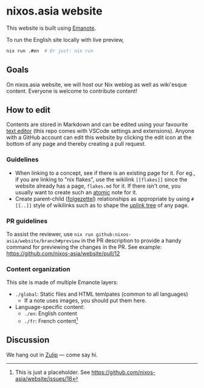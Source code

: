 # nixos.asia website

This website is built using [Emanote](https://emanote.srid.ca/).

To run the English site locally with live preview,

```sh
nix run .#en  # Or just: nix run
```

## Goals

On nixos.asia website, we will host our Nix weblog as well as wiki'esque content. Everyone is welcome to contribute content!

## How to edit

Contents are stored in Markdown and can be edited using your favourite [text editor](https://emanote.srid.ca/start/resources/editors) (this repo comes with VSCode settings and extensions). Anyone with a GitHub account can edit this website by clicking the edit icon at the bottom of any page and thereby creating a pull request.

### Guidelines

- When linking to a concept, see if there is an existing page for it. For eg., if you are linking to "nix flakes", use the wikilink `[[flakes]]` since the website already has a page, `flakes.md` for it. If there isn't one, you usually want to create such an [atomic](https://neuron.zettel.page/atomic) note for it.
- Create parent-child ([folgezettel](https://neuron.zettel.page/folgezettel)) relationships as appropriate by using `#[[..]]` style of wikilinks such as to shape the [uplink tree](https://emanote.srid.ca/guide/html-template/uptree) of any page.

### PR guidelines

To assist the reviewer, use `nix run github:nixos-asia/website/branch#preview` in the PR description to provide a handy command for previewing the changes in the PR. See example: https://github.com/nixos-asia/website/pull/12


### Content organization

This site is made of multiple Emanote layers:

- `./global`: Static files and HTML temlpates (common to all languages)
    - If a note uses images, you should put them here.
- Language-specific content:
    - `./en`: English content
    - `./fr`: French content[^fr]

[^fr]: This is just a placeholder. See https://github.com/nixos-asia/website/issues/18


## Discussion

We hang out in [Zulip](https://nixos.zulipchat.com/) ― come say hi.
